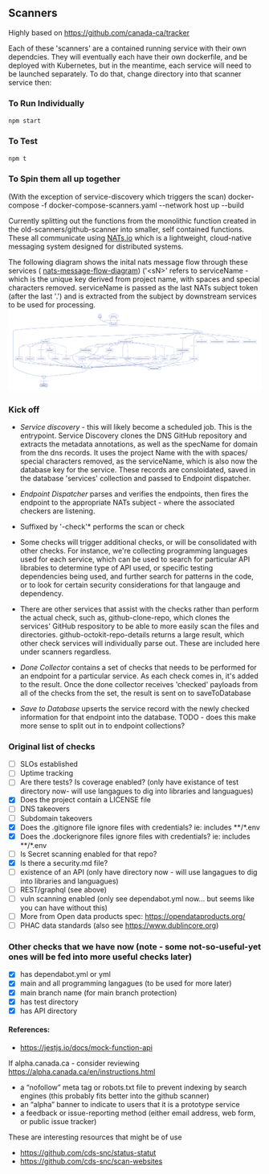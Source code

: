 ## Scanners

Highly based on https://github.com/canada-ca/tracker

Each of these 'scanners' are a contained running service with their own dependcies.  They will eventually each have their own dockerfile, and be deployed with Kubernetes, but in the meantime, each service will need to be launched separately.  To do that, change directory into that scanner service then:
### To Run Individually
```
npm start
```
### To Test
```
npm t
```

### To Spin them all up together 
(With the exception of service-discovery which triggers the scan)
docker-compose -f docker-compose-scanners.yaml --network host up --build

Currently splitting out the functions from the monolithic function created in the old-scanners/github-scanner into smaller, self contained functions. These all communicate using [NATs.io](https://nats.io/) which is a lightweight, cloud-native messaging system designed for distributed systems. 

The following diagram shows the inital nats message flow through these services ( [nats-message-flow-diagram](../diagram-nats-message-flow/))
('\<sN\>' refers to serviceName - which is the unique key derived from project name, with spaces and special characters removed.  serviceName is passed as the last NATs subject token (after the last '.') and is extracted from the subject by downstream services to be used for processing. 
![image info](../diagram-nats-message-flow/nats-message-flow.png)

### Kick off
* *Service discovery* - this will likely become a scheduled job.  This is the entrypoint.  Service Discovery clones the DNS GitHub repository and extracts the metadata annotations, as well as the specName for domain from the dns records. It uses the project Name with the with spaces/ special characters removed, as the serviceName, which is also now the database key for the service. These records are consloidated, saved in the database 'services' collection and passed to Endpoint dispatcher.   

* *Endpoint Dispatcher* parses and verifies the endpoints, then fires the endpoint to the appropriate NATs subject - where the associated checkers are listening. 

* Suffixed by '-check'* performs the scan or check

* Some checks will trigger additional checks, or will be consolidated with other checks.  For instance, we're collecting programming languages used for each service, which can be used to search for particular API librabies to determine type of API used, or specific testing dependencies being used, and further search for patterns in the code, or to look for certain security considerations for that langauge and dependency.  

* There are other services that assist with the checks rather than perform the actual check, such as, github-clone-repo, which clones the services' GitHub respository to be able to more easily scan the files and directories.  github-octokit-repo-details returns a large result, which other check services will individually parse out. These are included here under scanners regardless.

* *Done Collector* contains a set of checks that needs to be performed for an endpoint for a particular service.  As each check comes in, it's added to the result. Once the done collector receives 'checked' payloads from all of the checks from the set, the result is sent on to saveToDatabase

* *Save to Database* upserts the service record with the newly checked information for that endpoint into the database.
TODO - does this make more sense to split out in to endpoint collections?


### Original list of checks 
- [ ] SLOs established
- [ ] Uptime tracking
- [ ] Are there tests? Is coverage enabled? (only have existance of test directory now- will use langagues to dig into libraries and languagues)
- [x] Does the project contain a LICENSE file
- [ ] DNS takeovers
- [ ] Subdomain takeovers 
- [x] Does the .gitignore file ignore files with credentials? ie: includes **/*.env 
- [x] Does the .dockerignore files ignore files with credentials? ie: includes **/*.env 
- [ ] Is Secret scanning enabled for that repo?
- [x] Is there a security.md file?
- [ ] existence of an API (only have directory now - will use langagues to dig into libraries and languagues)
- [ ] REST/graphql (see above)
- [ ] vuln scanning enabled (only see dependabot.yml now... but seems like you can have without this)
- [ ] More from Open data products spec: https://opendataproducts.org/
- [ ] PHAC data standards (also see https://www.dublincore.org)

### Other checks that we have now (note - some not-so-useful-yet ones will be fed into more useful checks later)
- [x] has dependabot.yml or yml
- [x] main and all programming langagues (to be used for more later)
- [x] main branch name (for main branch protection)
- [x] has test directory
- [x] has API directory

#### References:
* https://jestjs.io/docs/mock-function-api

If alpha.canada.ca - consider reviewing https://alpha.canada.ca/en/instructions.html 
* a “nofollow” meta tag or robots.txt file to prevent indexing by search engines (this probably fits better into the github scanner)
* an “alpha” banner to indicate to users that it is a prototype service
* a feedback or issue-reporting method (either email address, web form, or public issue tracker)

These are interesting resources that might be of use 
* https://github.com/cds-snc/status-statut
* https://github.com/cds-snc/scan-websites


 



